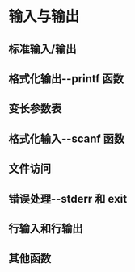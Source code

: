 # 输入与输出

## 标准输入/输出

## 格式化输出--printf 函数

## 变长参数表

## 格式化输入--scanf 函数

## 文件访问

## 错误处理--stderr 和 exit

## 行输入和行输出

## 其他函数
